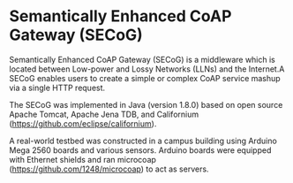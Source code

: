 # Semantically Enhanced CoAP Gateway (SECoG)
Semantically Enhanced CoAP Gateway (SECoG) is a middleware which is located between Low-power and Lossy Networks (LLNs) and the Internet.A SECoG enables users to create a simple or complex CoAP service mashup via a single HTTP request.

The SECoG was implemented in Java (version 1.8.0) based on open source Apache Tomcat, Apache Jena TDB, and Californium (https://github.com/eclipse/californium).

A real-world testbed was constructed in a campus building using Arduino Mega 2560 boards and various sensors. Arduino boards were equipped with Ethernet shields and ran microcoap (https://github.com/1248/microcoap) to act as servers.


